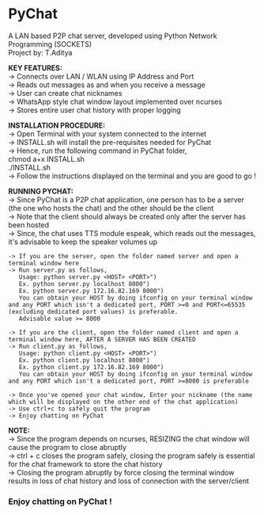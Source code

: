 # PyChat
A LAN based P2P chat server, developed using Python Network Programming (SOCKETS)<br/>
Project by: T.Aditya

<b>KEY FEATURES:</b><br/>
	-> Connects over LAN / WLAN using IP Address and Port<br/>
	-> Reads out messages as and when you receive a message<br/>
	-> User can create chat nicknames<br/>
	-> WhatsApp style chat window layout implemented over ncurses<br/>
	-> Stores entire user chat history with proper logging<br/>

<b>INSTALLATION PROCEDURE:</b></br>
	-> Open Terminal with your system connected to the internet<br/>
	-> INSTALL.sh will install the pre-requisites needed for PyChat <br/>
	-> Hence, run the following command in PyChat folder,<br/>
	   chmod a+x INSTALL.sh<br/>
	   ./INSTALL.sh<br/>
	-> Follow the instructions displayed on the terminal and you are good to go ! <br/>

<b>RUNNING PYCHAT:</b><br/>
	-> Since PyChat is a P2P chat application, one person has to be a server (the one who hosts the chat) and the other should be the client<br/>
	-> Note that the client should always be created only after the server has been hosted<br/>
	-> Since, the chat uses TTS module espeak, which reads out the messages, it's advisable to keep the speaker volumes up<br/>

	-> If you are the server, open the folder named server and open a terminal window here
	-> Run server.py as follows,
	   Usage: python server.py <HOST> <PORT>")
       Ex. python server.py localhost 8000")
   	   Ex. python server.py 172.16.82.169 8000")
   	   You can obtain your HOST by doing ifconfig on your terminal window and any PORT which isn't a dedicated port, PORT >=0 and PORT<=65535 (excluding dedicated port values) is preferable.
   	   Advisable value >= 8000

   	-> If you are the client, open the folder named client and open a terminal window here, AFTER A SERVER HAS BEEN CREATED
	-> Run client.py as follows,
	   Usage: python client.py <HOST> <PORT>")
       Ex. python client.py localhost 8000")
   	   Ex. python client.py 172.16.82.169 8000")
   	   You can obtain your HOST by doing ifconfig on your terminal window and any PORT which isn't a dedicated port, PORT >=8000 is preferable

   	-> Once you've opened your chat window, Enter your nickname (the name which will be displayed on the other end of the chat application)
   	-> Use ctrl+c to safely quit the program
   	-> Enjoy chatting on PyChat

<b>NOTE:</b><br/>
	-> Since the program depends on ncurses, RESIZING the chat window will cause the program to close abruptly<br/>
	-> ctrl + c closes the program safely, closing the program safely is essential for the chat framework to store the chat history<br/>
	-> Closing the program abruptly by force closing the terminal window results in loss of chat history and loss of connection with the server/client<br/>
	<h3>Enjoy chatting on PyChat !</h3>
